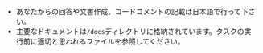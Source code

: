 - あなたからの回答や文書作成、コードコメントの記載は日本語で行って下さい。
- 主要なドキュメントは`/docs`ディレクトリに格納されています。タスクの実行前に適切と思われるファイルを参照してください。